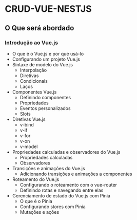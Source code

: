 # CRUD-VUE-NESTJS

## O Que será abordado

### Introdução ao Vue.js

- O que é o Vue.js e por que usá-lo
- Configurando um projeto Vue.js
- Sintaxe de modelo do Vue.js
  - Interpolação
  - Diretivas
  - Condicionais
  - Laços
- Componentes Vue.js
  - Definindo componentes
  - Propriedades
  - Eventos personalizados
  - Slots
- Diretivas Vue.js
  - v-bind
  - v-if
  - v-for
  - v-on
  - v-model
- Propriedades calculadas e observadores do Vue.js
  - Propriedades calculadas
  - Observadores
- Transições e animações do Vue.js
  - Adicionando transições e animações a componentes
- Roteamento do Vue.js
  - Configurando o roteamento com o vue-router
  - Definindo rotas e navegando entre elas
- Gerenciamento de estado do Vue.js com Pinia
  - O que é o Pinia
  - Configurando stores com Pinia
  - Mutações e ações
